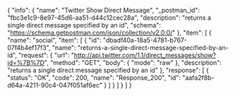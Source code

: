 {
  "info": {
    "name": "Twitter Show Direct Message",
    "_postman_id": "fbc3e1c9-8e97-45d6-aa51-d44c12cec28a",
    "description": "returns a single direct message specified by an id",
    "schema": "https://schema.getpostman.com/json/collection/v2.0.0/"
  },
  "item": [
    {
      "name": "social",
      "item": [
        {
          "id": "dbadf40a-18a5-4781-b767-07f4b4ef17f3",
          "name": "returns-a-single-direct-message-specified-by-an-id",
          "request": {
            "url": "http://api.twitter.com/1.1/direct_messages/show?id=%7B%7D",
            "method": "GET",
            "body": {
              "mode": "raw"
            },
            "description": "returns a single direct message specified by an id"
          },
          "response": [
            {
              "status": "OK",
              "code": 200,
              "name": "Response_200",
              "id": "aafa2f8b-d64a-4211-90c4-047f051af6ec"
            }
          ]
        }
      ]
    }
  ]
}
